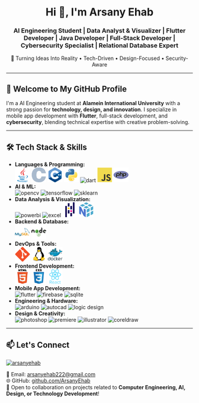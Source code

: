 <h1 align="center">Hi 👋, I'm Arsany Ehab</h1>
<h3 align="center">AI Engineering Student | Data Analyst & Visualizer | Flutter Developer | Java Developer | Full-Stack Developer | Cybersecurity Specialist | Relational Database Expert</h3>

<p align="center">
🚀 Turning Ideas Into Reality • Tech-Driven • Design-Focused • Security-Aware
</p>

---

<h2>👋 Welcome to My GitHub Profile</h2>

<p>
I'm a AI Engineering student at <strong>Alamein International University</strong> with a strong passion for <strong>technology, design, and innovation</strong>. I specialize in mobile app development with <strong>Flutter</strong>, full-stack development, and <strong>cybersecurity</strong>, blending technical expertise with creative problem-solving.
</p>

---

<h2>🛠️ Tech Stack & Skills</h2>

<ul>
  <li><strong>Languages & Programming:</strong><br>
    <img src="https://raw.githubusercontent.com/devicons/devicon/master/icons/java/java-original.svg" alt="java" width="40" height="40"/>
    <img src="https://raw.githubusercontent.com/devicons/devicon/master/icons/c/c-original.svg" alt="c" width="40" height="40"/>
    <img src="https://raw.githubusercontent.com/devicons/devicon/master/icons/cplusplus/cplusplus-original.svg" alt="cplusplus" width="40" height="40"/>
    <img src="https://raw.githubusercontent.com/devicons/devicon/master/icons/python/python-original.svg" alt="python" width="40" height="40"/>
    <img src="https://www.vectorlogo.zone/logos/dartlang/dartlang-icon.svg" alt="dart" width="40" height="40"/>
    <img src="https://raw.githubusercontent.com/devicons/devicon/master/icons/javascript/javascript-original.svg" alt="javascript" width="40" height="40"/>
    <img src="https://raw.githubusercontent.com/devicons/devicon/master/icons/php/php-original.svg" alt="php" width="40" height="40"/>
  </li>

  <li><strong>AI & ML:</strong><br>
   <img src="https://www.vectorlogo.zone/logos/opencv/opencv-icon.svg" alt="opencv" width="40" height="40"/>
   <img src="https://uxwing.com/wp-content/themes/uxwing/download/brands-and-social-media/google-tensorflow-icon.png" alt="tensorflow" width="40" height="40"/>
  <img src="https://upload.wikimedia.org/wikipedia/commons/thumb/0/05/Scikit_learn_logo_small.svg/2560px-Scikit_learn_logo_small.svg.png" alt="sklearn" width="40" height="40"/>
  </li>

  <li><strong>Data Analysis & Visualization:</strong><br>
   <img src="https://upload.wikimedia.org/wikipedia/commons/c/cf/New_Power_BI_Logo.svg" alt="powerbi" width="40" height="40"/>
   <img src="https://cdn-icons-png.flaticon.com/512/732/732220.png" alt="excel" width="40" height="40"/>
   <img src="https://raw.githubusercontent.com/devicons/devicon/master/icons/pandas/pandas-original.svg" alt="pandas" width="40" height="40"/>
   <img src="https://raw.githubusercontent.com/devicons/devicon/master/icons/numpy/numpy-original.svg" alt="numpy" width="40" height="40"/>
  </li>


  <li><strong>Backend & Database:</strong><br>  
  <img src="https://raw.githubusercontent.com/devicons/devicon/master/icons/mysql/mysql-original-wordmark.svg" alt="mysql" width="40" height="40"/>
  <img src="https://raw.githubusercontent.com/devicons/devicon/master/icons/nodejs/nodejs-original-wordmark.svg" alt="nodejs" width="40" height="40"/>
  </li>

  <li><strong>DevOps & Tools:</strong><br>
    <img src="https://raw.githubusercontent.com/devicons/devicon/master/icons/git/git-original.svg" alt="git" width="40" height="40"/>
    <img src="https://raw.githubusercontent.com/devicons/devicon/master/icons/linux/linux-original.svg" alt="linux" width="40" height="40"/>
    <img src="https://raw.githubusercontent.com/devicons/devicon/master/icons/docker/docker-original-wordmark.svg" alt="docker" width="40" height="40"/>
  </li>

  <li><strong>Frontend Development:</strong><br>
    <img src="https://raw.githubusercontent.com/devicons/devicon/master/icons/html5/html5-original-wordmark.svg" alt="html5" width="40" height="40"/>
    <img src="https://raw.githubusercontent.com/devicons/devicon/master/icons/css3/css3-original-wordmark.svg" alt="css3" width="40" height="40"/>
    <img src="https://raw.githubusercontent.com/devicons/devicon/master/icons/react/react-original-wordmark.svg" alt="react" width="40" height="40"/>
  </li>

  <li><strong>Mobile App Development:</strong><br>
    <img src="https://www.vectorlogo.zone/logos/flutterio/flutterio-icon.svg" alt="flutter" width="40" height="40"/>
    <img src="https://www.vectorlogo.zone/logos/firebase/firebase-icon.svg" alt="firebase" width="40" height="40"/>
    <img src="https://www.vectorlogo.zone/logos/sqlite/sqlite-icon.svg" alt="sqlite" width="40" height="40"/>
  </li>




  <li><strong>Engineering & Hardware:</strong><br>
    <img src="https://cdn.worldvectorlogo.com/logos/arduino-1.svg" alt="arduino" width="40" height="40"/>
    <img src="https://ciptasatria.com/wp-content/uploads/autodesk-autocad-architecture-product-icon.svg" alt="autocad" width="40" height="40"/>
    <img src="https://cdn-icons-png.flaticon.com/512/5314/5314434.png" alt="logic design" width="40" height="40"/>
  </li>

  <li><strong>Design & Creativity:</strong><br>
   <img src="https://www.svgrepo.com/show/452149/adobe-photoshop.svg" alt="photoshop" width="40" height="40"/>
   <img src="https://www.svgrepo.com/show/452150/adobe-premiere.svg" alt="premiere" width="40" height="40"/>
   <img src="https://www.svgrepo.com/show/452147/adobe-illustrator.svg" alt="illustrator" width="40" height="40"/>
   <img src="https://uxwing.com/wp-content/themes/uxwing/download/brands-and-social-media/coreldraw-icon.png" alt="coreldraw" width="40" height="40"/>
 </li>
</ul>



---

<h2>📫 Let's Connect</h2>

<p align="left">
  <a href="https://linkedin.com/in/arsanyehab" target="_blank">
    <img align="center" src="https://raw.githubusercontent.com/rahuldkjain/github-profile-readme-generator/master/src/images/icons/Social/linked-in-alt.svg" alt="arsanyehab" height="40" width="50" />
  </a>
</p>

<p>
📧 Email: <a href="mailto:arsanyehab222@gmail.com">arsanyehab222@gmail.com</a><br>
🌐 GitHub: <a href="https://github.com/ArsanyEhab">github.com/ArsanyEhab</a><br>
🤝 Open to collaboration on projects related to <strong>Computer Engineering, AI, Design, or Technology Development</strong>!
</p>
